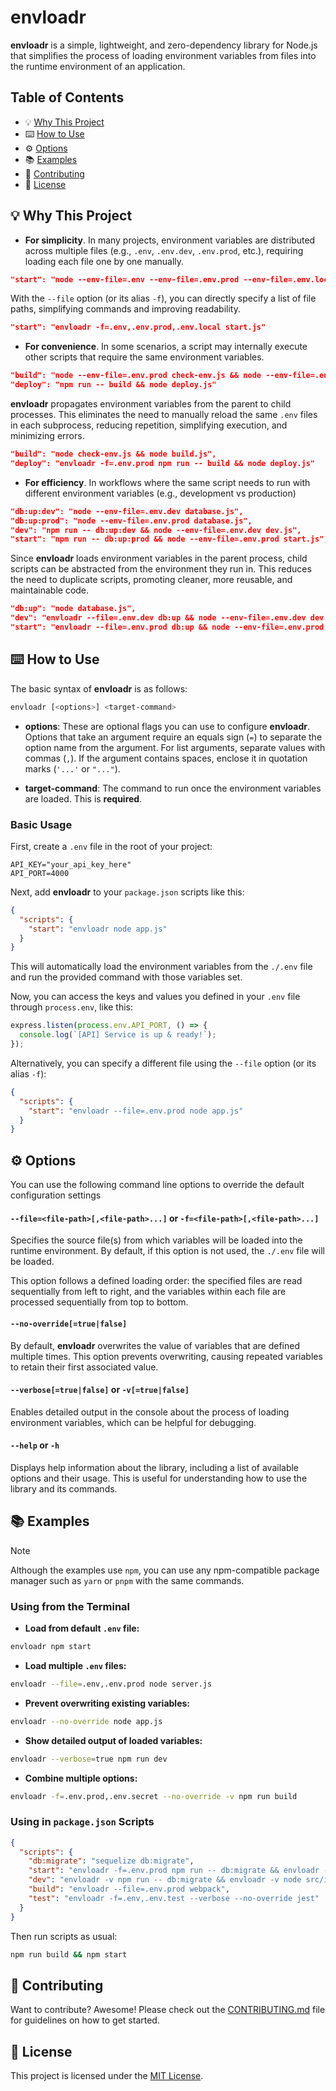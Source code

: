 # envloadr

**envloadr** is a simple, lightweight, and zero-dependency library for Node.js that simplifies the process of loading environment variables from files into the runtime environment of an application.

## Table of Contents

- 💡 [Why This Project](#-why-this-project)
- ⌨️ [How to Use](#-how-to-use)
- ⚙️ [Options](#-options)
- 📚 [Examples](#-examples)
- 🤝 [Contributing](#-contributing)
- 📄 [License](#-license)

## 💡 Why This Project
- **For simplicity**. In many projects, environment variables are distributed across multiple files (e.g., `.env`, `.env.dev`, `.env.prod`, etc.), requiring loading each file one by one manually.
```json
"start": "node --env-file=.env --env-file=.env.prod --env-file=.env.local start.js"
```
With the `--file` option (or its alias `-f`), you can directly specify a list of file paths, simplifying commands and improving readability.
```json
"start": "envloadr -f=.env,.env.prod,.env.local start.js"
```

- **For convenience**. In some scenarios, a script may internally execute other scripts that require the same environment variables.
```json
"build": "node --env-file=.env.prod check-env.js && node --env-file=.env.prod build.js",
"deploy": "npm run -- build && node deploy.js"
```
**envloadr** propagates environment variables from the parent to child processes. This eliminates the need to manually reload the same `.env` files in each subprocess, reducing repetition, simplifying execution, and minimizing errors.
```json
"build": "node check-env.js && node build.js",
"deploy": "envloadr -f=.env.prod npm run -- build && node deploy.js"
```

- **For efficiency**. In workflows where the same script needs to run with different environment variables (e.g., development vs production)
```json
"db:up:dev": "node --env-file=.env.dev database.js",
"db:up:prod": "node --env-file=.env.prod database.js",
"dev": "npm run -- db:up:dev && node --env-file=.env.dev dev.js",
"start": "npm run -- db:up:prod && node --env-file=.env.prod start.js",
```
Since **envloadr** loads environment variables in the parent process, child scripts can be abstracted from the environment they run in. This reduces the need to duplicate scripts, promoting cleaner, more reusable, and maintainable code.
```json
"db:up": "node database.js",
"dev": "envloadr --file=.env.dev db:up && node --env-file=.env.dev dev.js",
"start": "envloadr --file=.env.prod db:up && node --env-file=.env.prod start.js",
```

## ⌨️ How to Use

The basic syntax of **envloadr** is as follows:
```bash
envloadr [<options>] <target-command>
```

- **options**: These are optional flags you can use to configure **envloadr**. Options that take an argument require an equals sign (`=`) to separate the option name from the argument. For list arguments, separate values with commas (`,`). If the argument contains spaces, enclose it in quotation marks (`'...'` or `"..."`).

- **target-command**: The command to run once the environment variables are loaded. This is **required**.

### Basic Usage

First, create a `.env` file in the root of your project:
```env
API_KEY="your_api_key_here"
API_PORT=4000
```

Next, add **envloadr** to your `package.json` scripts like this:
```json
{
  "scripts": {
    "start": "envloadr node app.js"
  }
}
```
This will automatically load the environment variables from the `./.env` file and run the provided command with those variables set.

Now, you can access the keys and values you defined in your `.env` file through `process.env`, like this:
```js
express.listen(process.env.API_PORT, () => {
  console.log(`[API] Service is up & ready!`);
});
```

Alternatively, you can specify a different file using the `--file` option (or its alias `-f`):
```json
{
  "scripts": {
    "start": "envloadr --file=.env.prod node app.js"
  }
}
```

## ⚙️ Options

You can use the following command line options to override the default configuration settings

#### `--file=<file-path>[,<file-path>...]` or `-f=<file-path>[,<file-path>...]`
Specifies the source file(s) from which variables will be loaded into the runtime environment. By default, if this option is not used, the `./.env` file will be loaded.

This option follows a defined loading order: the specified files are read sequentially from left to right, and the variables within each file are processed sequentially from top to bottom.

#### `--no-override[=true|false]`
By default, **envloadr** overwrites the value of variables that are defined multiple times. This option prevents overwriting, causing repeated variables to retain their first associated value.

#### `--verbose[=true|false]` or `-v[=true|false]`
Enables detailed output in the console about the process of loading environment variables, which can be helpful for debugging.

#### `--help` or `-h`
Displays help information about the library, including a list of available options and their usage. This is useful for understanding how to use the library and its commands.

## 📚 Examples

> [!NOTE]
> Although the examples use `npm`, you can use any npm-compatible package manager such as `yarn` or `pnpm` with the same commands.

### Using from the Terminal

- **Load from default `.env` file:**
```bash
envloadr npm start
```

- **Load multiple `.env` files:**
```bash
envloadr --file=.env,.env.prod node server.js
```

- **Prevent overwriting existing variables:**
```bash
envloadr --no-override node app.js
```

- **Show detailed output of loaded variables:**
```bash
envloadr --verbose=true npm run dev
```

- **Combine multiple options:**
```bash
envloadr -f=.env.prod,.env.secret --no-override -v npm run build
```

### Using in `package.json` Scripts

```json
{
  "scripts": {
    "db:migrate": "sequelize db:migrate",
    "start": "envloadr -f=.env.prod npm run -- db:migrate && envloadr -f=.env.prod node dist/index.js",
    "dev": "envloadr -v npm run -- db:migrate && envloadr -v node src/index.js",
    "build": "envloadr --file=.env.prod webpack",
    "test": "envloadr -f=.env,.env.test --verbose --no-override jest"
  }
}
```

Then run scripts as usual:
```bash
npm run build && npm start
```

## 🤝 Contributing

Want to contribute? Awesome! Please check out the [CONTRIBUTING.md](CONTRIBUTING.md) file for guidelines on how to get started.

## 📄 License

This project is licensed under the [MIT License](LICENSE.md).